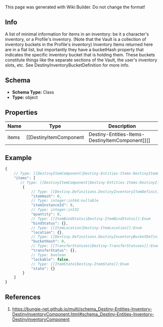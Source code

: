 <span class="wiki-builder">This page was generated with Wiki Builder. Do not change the format!</span>

## Info
A list of minimal information for items in an inventory: be it a character's inventory, or a Profile's inventory. (Note that the Vault is a collection of inventory buckets in the Profile's inventory) Inventory Items returned here are in a flat list, but importantly they have a bucketHash property that indicates the specific inventory bucket that is holding them. These buckets constitute things like the separate sections of the Vault, the user's inventory slots, etc. See DestinyInventoryBucketDefinition for more info.

## Schema
* **Schema Type:** Class
* **Type:** object

## Properties
Name | Type | Description
---- | ---- | -----------
items | [[DestinyItemComponent|Destiny-Entities-Items-DestinyItemComponent]][] | The items in this inventory. If you care to bucket them, use the item's bucketHash property to group them.

## Example
```javascript
{
    // Type: [[DestinyItemComponent|Destiny-Entities-Items-DestinyItemComponent]][]
    "items": [
       // Type: [[DestinyItemComponent|Destiny-Entities-Items-DestinyItemComponent]]
        {
            // Type: [[Destiny.Definitions.DestinyInventoryItemDefinition|Destiny-Definitions-DestinyInventoryItemDefinition]]:integer:uint32
            "itemHash": 0,
            // Type: integer:int64:nullable
            "itemInstanceId": 0,
            // Type: integer:int32
            "quantity": 0,
            // Type: [[ItemBindStatus|Destiny-ItemBindStatus]]:Enum
            "bindStatus": {},
            // Type: [[ItemLocation|Destiny-ItemLocation]]:Enum
            "location": {},
            // Type: [[Destiny.Definitions.DestinyInventoryBucketDefinition|Destiny-Definitions-DestinyInventoryBucketDefinition]]:integer:uint32
            "bucketHash": 0,
            // Type: [[TransferStatuses|Destiny-TransferStatuses]]:Enum
            "transferStatus": {},
            // Type: boolean
            "lockable": false,
            // Type: [[ItemState|Destiny-ItemState]]:Enum
            "state": {}
        }
    ]
}

```

## References
1. https://bungie-net.github.io/multi/schema_Destiny-Entities-Inventory-DestinyInventoryComponent.html#schema_Destiny-Entities-Inventory-DestinyInventoryComponent
